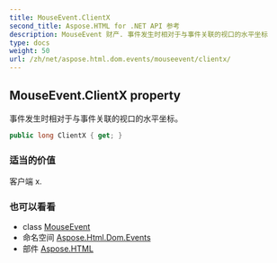 ```yaml
---
title: MouseEvent.ClientX
second_title: Aspose.HTML for .NET API 参考
description: MouseEvent 财产. 事件发生时相对于与事件关联的视口的水平坐标
type: docs
weight: 50
url: /zh/net/aspose.html.dom.events/mouseevent/clientx/
---
```

## MouseEvent.ClientX property

事件发生时相对于与事件关联的视口的水平坐标。

```csharp
public long ClientX { get; }
```

### 适当的价值

客户端 x.

### 也可以看看

* class [MouseEvent](../)
* 命名空间 [Aspose.Html.Dom.Events](../../mouseevent/)
* 部件 [Aspose.HTML](../../../)


